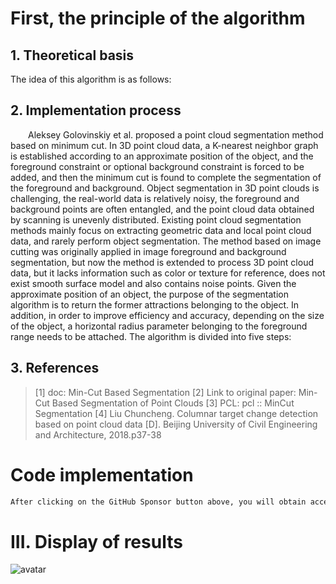 #  First, the principle of the algorithm 

##  1. Theoretical basis 

 The idea of this algorithm is as follows: 

##  2. Implementation process 

   Aleksey Golovinskiy et al. proposed a point cloud segmentation method based on minimum cut. In 3D point cloud data, a K-nearest neighbor graph is established according to an approximate position of the object, and the foreground constraint or optional background constraint is forced to be added, and then the minimum cut is found to complete the segmentation of the foreground and background. Object segmentation in 3D point clouds is challenging, the real-world data is relatively noisy, the foreground and background points are often entangled, and the point cloud data obtained by scanning is unevenly distributed. Existing point cloud segmentation methods mainly focus on extracting geometric data and local point cloud data, and rarely perform object segmentation. The method based on image cutting was originally applied in image foreground and background segmentation, but now the method is extended to process 3D point cloud data, but it lacks information such as color or texture for reference, does not exist smooth surface model and also contains noise points. Given the approximate position of an object, the purpose of the segmentation algorithm is to return the former attractions belonging to the object. In addition, in order to improve efficiency and accuracy, depending on the size of the object, a horizontal radius parameter belonging to the foreground range needs to be attached. The algorithm is divided into five steps: 

##  3. References 

>  [1] doc: Min-Cut Based Segmentation [2] Link to original paper: Min-Cut Based Segmentation of Point Clouds [3] PCL: pcl :: MinCut Segmentation [4] Liu Chuncheng. Columnar target change detection based on point cloud data [D]. Beijing University of Civil Engineering and Architecture, 2018.p37-38 

#  Code implementation 

  ```python  
After clicking on the GitHub Sponsor button above, you will obtain access permissions to my private code repository ( https://github.com/slowlon/my_code_bar ) to view this blog code. By searching the code number of this blog, you can find the code you need, code number is: 2024020309574418761
  ```  
#  III. Display of results 

 ![avatar]( e531e52f62c741269026b1e11f4ab8c2.png) 

